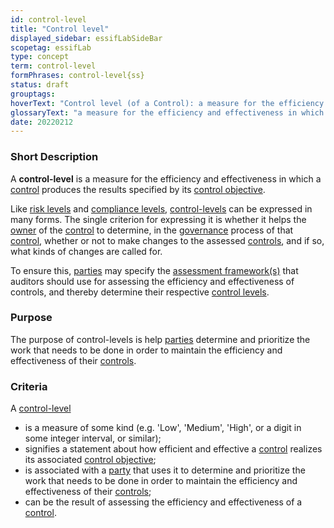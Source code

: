 ```yaml
---
id: control-level
title: "Control level"
displayed_sidebar: essifLabSideBar
scopetag: essifLab
type: concept
term: control-level
formPhrases: control-level{ss}
status: draft
grouptags:
hoverText: "Control level (of a Control): a measure for the efficiency and effectiveness in which a Control produces the results of its Control Objective."
glossaryText: "a measure for the efficiency and effectiveness in which a [control](controller@) produces the results specified by its [control objective](@)"
date: 20220212
---
```


### Short Description
A **control-level** is a measure for the efficiency and effectiveness in which a [control](controller@) produces the results specified by its [control objective](@).

Like [risk levels](risk-level@) and [compliance levels](compliance-level@), [control-levels](@) can be expressed in many forms. The single criterion for expressing it is whether it helps the [owner](@) of the [control](controller@) to determine, in the [governance](@) process of that [control](controller@), whether or not to make changes to the assessed [controls](controller@), and if so, what kinds of changes are called for.

To ensure this, [parties](@) may specify the [assessment framework(s)](assessment-framework@) that auditors should use for assessing the efficiency and effectiveness of controls, and thereby determine their respective [control levels](control-level@).

### Purpose
The purpose of control-levels is help [parties](@) determine and prioritize the work that needs to be done in order to maintain the efficiency and effectiveness of their [controls](controller@).

### Criteria
A [control-level](@)
- is a measure of some kind (e.g. 'Low', 'Medium', 'High', or a digit in some integer interval, or similar);
- signifies a statement about how efficient and effective a [control](controller@) realizes its associated [control objective](@);
- is associated with a [party](@) that uses it to determine and prioritize the work that needs to be done in order to maintain the efficiency and effectiveness of their [controls](controller@);
- can be the result of assessing the efficiency and effectiveness of a [control](controller@).
